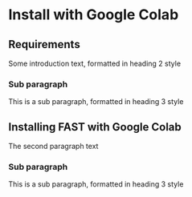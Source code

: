 # Install with Google Colab
## Requirements <a name="introduction"></a>
Some introduction text, formatted in heading 2 style

### Sub paragraph <a name="subparagraph1"></a>
This is a sub paragraph, formatted in heading 3 style

## Installing FAST with Google Colab <a name="paragraph2"></a>
The second paragraph text

### Sub paragraph <a name="subparagraph1"></a>
This is a sub paragraph, formatted in heading 3 style